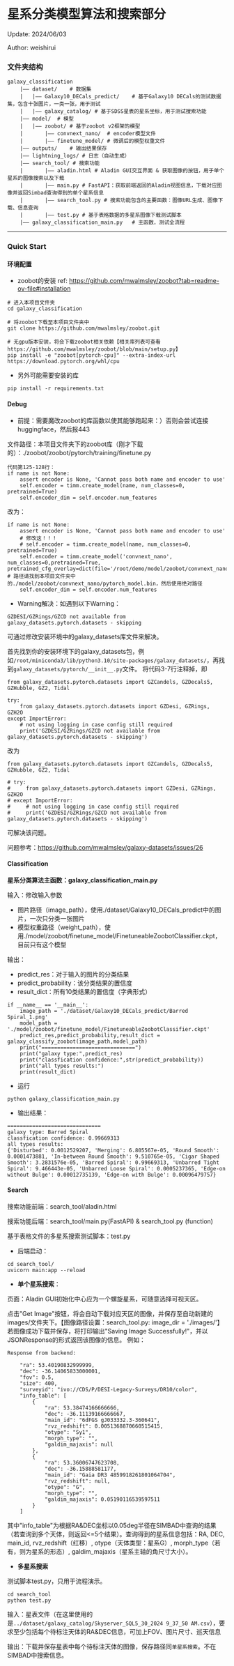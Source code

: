 # 星系分类模型算法和搜索部分

Update: 2024/06/03

Author: weishirui

### 文件夹结构
```
galaxy_classification
    |—— dataset/    # 数据集
    |   |—— Galaxy10_DECals_predict/    # 基于Galaxy10 DECals的测试数据集，包含十张图片，一类一张，用于测试
    |   |—— galaxy_catalog/ # 基于SDSS星表的星系坐标，用于测试搜索功能
    |—— model/  # 模型
    |   |—— zoobot/ # 基于zoobot v2框架的模型
    |       |—— convnext_nano/  # encoder模型文件
    |       |—— finetune_model/ # 微调后的模型权重文件
    |—— outputs/    # 输出结果保存
    |—— lightning_logs/ # 日志（自动生成）
    |—— search_tool/ # 搜索功能
    |       |—— aladin.html # Aladin GUI交互界面 & 获取图像的按钮，用于单个星系的图像搜索以及下载
    |       |—— main.py # FastAPI：获取前端返回的Aladin视图信息，下载对应图像并返回Simbad查询得到的单个星系信息
    |       |—— search_tool.py # 搜索功能包含的主要函数：图像URL生成、图像下载、信息查询
    |       |—— test.py # 基于表格数据的多星系图像下载测试脚本
    |—— galaxy_classification_main.py   # 主函数，测试全流程
```
---
### Quick Start
#### 环境配置

- zoobot的安装
ref: https://github.com/mwalmsley/zoobot?tab=readme-ov-file#installation
```
# 进入本项目文件夹
cd galaxy_classification 

# 将zoobot下载至本项目文件夹中
git clone https://github.com/mwalmsley/zoobot.git 

# 无gpu版本安装，将会下载zoobot相关依赖【相关库列表可查看https://github.com/mwalmsley/zoobot/blob/main/setup.py】
pip install -e "zoobot[pytorch-cpu]" --extra-index-url https://download.pytorch.org/whl/cpu 
```
- 另外可能需要安装的库
```
pip install -r requirements.txt
```
#### Debug
- 前提：需要魔改zoobot的库函数以使其能够跑起来：）否则会尝试连接huggingface，然后报443

文件路径：本项目文件夹下的zoobot库（刚才下载的）：./zoobot/zoobot/pytorch/training/finetune.py
```
代码第125-128行：
if name is not None:
    assert encoder is None, 'Cannot pass both name and encoder to use'
    self.encoder = timm.create_model(name, num_classes=0, pretrained=True)
    self.encoder_dim = self.encoder.num_features
```
改为：
```
if name is not None:
    assert encoder is None, 'Cannot pass both name and encoder to use'
    # 修改这！！！
    # self.encoder = timm.create_model(name, num_classes=0, pretrained=True)
    self.encoder = timm.create_model('convnext_nano', num_classes=0,pretrained=True, pretrained_cfg_overlay=dict(file='/root/demo/model/zoobot/convnext_nano/pytorch_model.bin')) # 路径请找到本项目文件夹中的./model/zoobot/convnext_nano/pytorch_model.bin，然后使用绝对路径
    self.encoder_dim = self.encoder.num_features
```
- Warning解决：如遇到以下Warning：
```
GZDESI/GZRings/GZCD not available from galaxy_datasets.pytorch.datasets - skipping
```
可通过修改安装环境中的galaxy_datasets库文件来解决。

首先找到你的安装环境下的galaxy_datasets包，例如`/root/miniconda3/lib/python3.10/site-packages/galaxy_datasets/`，再找到`galaxy_datasets/pytorch/__init__.py`文件。
将代码3-7行注释掉，即
```
from galaxy_datasets.pytorch.datasets import GZCandels, GZDecals5, GZHubble, GZ2, Tidal

try:
    from galaxy_datasets.pytorch.datasets import GZDesi, GZRings, GZH2O
except ImportError:
    # not using logging in case config still required
    print('GZDESI/GZRings/GZCD not available from galaxy_datasets.pytorch.datasets - skipping')    
```
改为
```
from galaxy_datasets.pytorch.datasets import GZCandels, GZDecals5, GZHubble, GZ2, Tidal

# try:
#     from galaxy_datasets.pytorch.datasets import GZDesi, GZRings, GZH2O
# except ImportError:
#     # not using logging in case config still required
#     print('GZDESI/GZRings/GZCD not available from galaxy_datasets.pytorch.datasets - skipping')    
```
可解决该问题。

问题参考：https://github.com/mwalmsley/galaxy-datasets/issues/26

#### Classification
**星系分类算法主函数：galaxy_classification_main.py**

输入：修改输入参数
- 图片路径（image_path），使用./dataset/Galaxy10_DECals_predict中的图片，一次只分类一张图片
- 模型权重路径（weight_path），使用./model/zoobot/finetune_model/FinetuneableZoobotClassifier.ckpt，目前只有这个模型

输出：
- predict_res：对于输入的图片的分类结果
- predict_probability：该分类结果的置信度
- result_dict：所有10类结果的置信度（字典形式）
```
if __name__ == '__main__':
    image_path = './dataset/Galaxy10_DECals_predict/Barred Spiral_1.png'
    model_path = './model/zoobot/finetune_model/FinetuneableZoobotClassifier.ckpt'
    predict_res,predict_probability,result_dict = galaxy_classify_zoobot(image_path,model_path)
    print("==============================")
    print("galaxy type:",predict_res)
    print("classfication confidence:",str(predict_probability))
    print("all types results:")
    print(result_dict)
```
- 运行
```
python galaxy_classification_main.py
```
- 输出结果：
```
==============================
galaxy type: Barred Spiral
classfication confidence: 0.99669313
all types results:
{'Disturbed': 0.0012529207, 'Merging': 6.805567e-05, 'Round Smooth': 0.0001473881, 'In-between Round Smooth': 9.510765e-05, 'Cigar Shaped Smooth': 3.2831576e-05, 'Barred Spiral': 0.99669313, 'Unbarred Tight Spiral': 9.466443e-05, 'Unbarred Loose Spiral': 0.0005237365, 'Edge-on without Bulge': 0.00012735139, 'Edge-on with Bulge': 0.00096479757}
```
#### Search
搜索功能前端：search_tool/aladin.html

搜索功能后端：search_tool/main.py(FastAPI) & search_tool.py (function)

基于表格文件的多星系搜索测试脚本：test.py

- 后端启动：
```
cd search_tool/
uvicorn main:app --reload
```
- **单个星系搜索**：

页面：Aladin GUI初始化中心应为一个螺旋星系，可随意选择可视天区。

点击"Get Image"按钮，将会自动下载对应天区的图像，并保存至自动新建的images/文件夹下。【图像路径设置：search_tool.py: image_dir = './images/'】若图像成功下载并保存，将打印输出"Saving Image Successfully!"，并以JSONResponse的形式返回该图像的信息。
例如：
```
Response from backend: 

    "ra": 53.40190832999999,
    "dec": -36.14065833000001,
    "fov": 0.5,
    "size": 400,
    "surveyid": "ivo://CDS/P/DESI-Legacy-Surveys/DR10/color",
    "info_table": [
        {
            "ra": 53.38474166666666,
            "dec": -36.11139166666667,
            "main_id": "6dFGS gJ033332.3-360641",
            "rvz_redshift": 0.0051368870660515415,
            "otype": "Sy1",
            "morph_type": "",
            "galdim_majaxis": null
        },
        {
            "ra": 53.36006747623708,
            "dec": -36.15888581177,
            "main_id": "Gaia DR3 4859918261801064704",
            "rvz_redshift": null,
            "otype": "G",
            "morph_type": "",
            "galdim_majaxis": 0.05190116539597511
        }
    ]
```
其中"info_table"为根据RA&DEC坐标以0.05deg半径在SIMBAD中查询的结果（若查询到多个天体，则返回<=5个结果）。查询得到的星系信息包括：RA, DEC, main_id, rvz_redshift（红移）, otype（天体类型：星系G）, morph_type（若有，则为星系的形态）, galdim_majaxis（星系主轴的角尺寸大小）。

- **多星系搜索**

测试脚本test.py，只用于流程演示。
```
cd search_tool
python test.py
```

输入：星表文件（在这里使用的是`../dataset/galaxy_catalog/Skyserver_SQL5_30_2024 9_37_50 AM.csv`），要求至少包括每个待标注天体的RA&DEC信息，可加上FOV、图片尺寸、巡天信息

输出：下载并保存星表中每个待标注天体的图像，保存路径同`单星系搜索`。不在SIMBAD中搜索信息。





